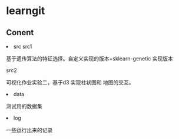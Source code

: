 # learngit
## Conent
<li>src
src1


基于遗传算法的特征选择。自定义实现的版本+sklearn-genetic 实现版本

src2


可视化作业实验二，基于d3 实现柱状图和 地图的交互。

<li>data

测试用的数据集

<li>log

一些运行出来的记录
